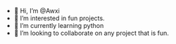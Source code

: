 - 👋 Hi, I’m @Awxi
- 👀 I’m interested in fun projects.
- 🌱 I’m currently learning python
- 💞️ I’m looking to collaborate on any project that is fun.

<!---
Awxi/Awxi is a ✨ special ✨ repository because its `README.md` (this file) appears on your GitHub profile.
You can click the Preview link to take a look at your changes.
--->
